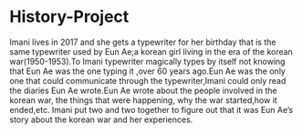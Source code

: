 # History-Project
Imani lives in 2017 and she gets a typewriter for her birthday that is the same typewriter used by Eun Ae;a korean girl living in the era of the korean war(1950-1953).To Imani typewriter magically types by itself not knowing that Eun Ae was the one typing it ,over 60 years ago.Eun Ae was the only one that could communicate through the typewriter,Imani could only read the diaries Eun Ae wrote.Eun Ae wrote about the people involved in the korean war, the things that were happening, why the war started,how it ended,etc. Imani put two and two together to figure out that it was Eun Ae’s story about the korean war and her experiences.
